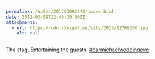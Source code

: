 ```yaml
---
permalink: /notes/201203092240/index.html
date: 2012-03-09T22:40:39.000Z
attachments:
  - url: https://cdn.rknight.me/site/2025/12769300.jpg
    alt: null
---
```


The stag. Entertaining the guests. <a href="https://pixelfed.social/discover/tags/carmichaelweddingeve?src=hash" title="#carmichaelweddingeve" class="u-url hashtag" rel="external nofollow noopener">#carmichaelweddingeve</a>
